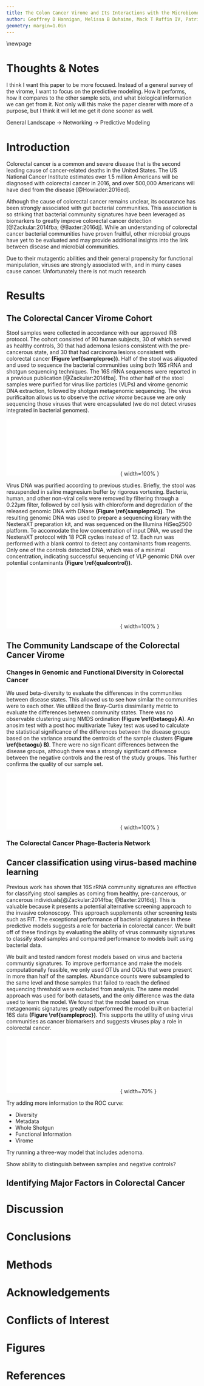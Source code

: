 ```yaml
---
title: The Colon Cancer Virome and Its Interactions with the Microbiome
author: Geoffrey D Hannigan, Melissa B Duhaime, Mack T Ruffin IV, Patrick D Schloss
geometry: margin=1.0in
---
```


\newpage

# Thoughts & Notes
I think I want this paper to be more focused. Instead of a general survey of the virome, I want to focus on the predictive modeling. How it performs, how it compares to the other sample sets, and what biological information we can get from it. Not only will this make the paper clearer with more of a purpose, but I think it will let me get it done sooner as well.

General Landscape -> Networking -> Predictive Modeling

# Introduction
Colorectal cancer is a common and severe disease that is the second leading cause of cancer-related deaths in the United States. The US National Cancer Institute estimates over 1.5 million Americans will be diagnosed with colorectal cancer in 2016, and over 500,000 Americans will have died from the disease [@Howlader:2016ed].

Although the cause of colorectal cancer remains unclear, its occurance has been strongly associated with gut bacterial communities. This association is so striking that bacterial community signatures have been leveraged as biomarkers to greatly improve colorectal cancer detection [@Zackular:2014fba; @Baxter:2016dj]. While an understanding of colorectal cancer bacterial communities have proven fruitful, other microbial groups have yet to be evaluated and may provide additional insights into the link between disease and microbial communities.

Due to their mutagentic abilities and their general propensity for functional manipulation, viruses are strongly associated with, and in many cases cause cancer. Unfortunately there is not much research

# Results
## The Colorectal Cancer Virome Cohort
Stool samples were collected in accordance with our approaved IRB protocol. The cohort consisted of 90 human subjects, 30 of which served as healthy controls, 30 that had ademona lesions consistent with the pre-cancerous state, and 30 that had carcinoma lesions consistent with colorectal cancer **(Figure \ref{sampleproc})**. Half of the stool was aliquoted and used to sequence the bacterial communities using both 16S rRNA and shotgun sequencing techniques. The 16S rRNA sequences were reported in a previous publication [@Zackular:2014fba]. The other half of the stool samples were purified for virus like particles (VLPs) and virome genomic DNA extraction, followed by shotgun metagenomic sequencing. The virus purificaiton allows us to observe the *active virome* because we are only sequencing those viruses that were encapsulated (we do not detect viruses integrated in bacterial genomes).

![Cohort and sample processing outline. Thirty subject stool samples were collected from healthy, adenoma (precancer), and carcinoma (cancer) patients. Stool samples were split into two aliquots, the first of which was used for bacterial sequencing and the second which was used for virus sequencing. Bacterial sequencing was done using both 16S rRNA amplicon and whole metagenomic shotgun sequencing techniques. Virus samples were purified for viruses using filtration and a combination of chloroform (bacterial lysis) and DNase (exposed genomic DNA degradation). The resulting encapsulated virus DNA was sequenced using whole metagenomic shotgun sequencing. \label{sampleproc}](../figures/sample-processing.pdf){ width=100% }

Virus DNA was purified according to previous studies. Briefly, the stool was resuspended in saline magnesium buffer by rigorous vortexing. Bacteria, human, and other non-viral cells were removed by filtering through a 0.22µm filter, followed by cell lysis with chloroform and degredation of the released genomic DNA with DNase **(Figure \ref{sampleproc})**. The resulting genomic DNA was used to prepare a sequencing library with the NexteraXT preparation kit, and was sequenced on the Illumina HiSeq2500 platform. To accomodate the low concentration of input DNA, we used the NexteraXT protocol with 18 PCR cycles instead of 12. Each run was performed with a blank control to detect any contaminants from reagents. Only one of the controls detected DNA, which was of a minimal concentration, indicating successful sequencing of VLP genomic DNA over potential contaminants **(Figure \ref{qualcontrol})**.

![Basic Quality Control Metrics. A) VLP genomic DNA yield from all sequenced samples. Each bar represents a sample which is grouped and colored by its associated disease group. B) Sequence yield following quality control including quality score filtering and human decontamintion. Dashed line represents the subsampling depth used in the study.\label{qualcontrol}](../figures/qualitycontrol.pdf){ width=100% }

## The Community Landscape of the Colorectal Cancer Virome

### Changes in Genomic and Functional Diversity in Colorectal Cancer
We used beta-diversity to evaluate the differences in the communities between disease states. This allowed us to see how similar the communities were to each other. We utilized the Bray-Curtis dissimilarity metric to evaluate the differences between community states. There was no observable clustering using NMDS ordination **(Figure \ref{betaogu} A)**. An anosim test with a post hoc multivariate Tukey test was used to calculate the statistical significance of the differences between the disease groups based on the variance around the centroids of the sample clusters **(Figure \ref{betaogu} B)**. There were no significant differences between the disease groups, although there was a strongly significant difference between the negative controls and the rest of the study groups. This further confirms the quality of our sample set.

![Beta-diversity comparing disease states of the colorectal virome from stool samples. A) NMDS ordination of community samples, colored by disease state. B) Differences in means between disease group centroids with 95% confidence intervals based on an anosim test with a post hoc multivariate Tukey test. Comparisons in which the intervals cross the zero mean difference line (dashed line) were not significantly different.\label{betaogu}](../figures/diversity-beta-ogu.pdf){ width=100% }

### The Colorectal Cancer Phage-Bacteria Network

## Cancer classification using virus-based machine learning
Previous work has shown that 16S rRNA community signatures are effective for classifying stool samples as coming from healthy, pre-cancerous, or cancerous individuals[@Zackular:2014fba; @Baxter:2016dj]. This is valuable because it presents a potential alternative screening approach to the invasive colonoscopy. This approach supplements other screening tests such as FIT. The exceptional performance of bacterial signatures in these predictive models suggests a role for bacteria in colorectal cancer. We built off of these findings by evaluating the ability of virus community signatures to classify stool samples and compared performance to models built using bacterial data.

We built and tested random forest models based on virus and bacteria communtiy signatures. To improve performance and make the models computationally feasible, we only used OTUs and OGUs that were present in more than half of the samples. Abundance counts were subsampled to the same level and those samples that failed to reach the defined sequencing threshold were excluded from analysis. The same model approach was used for both datasets, and the only difference was the data used to learn the model. We found that the model based on virus metagenomic signatures greatly outperformed the model built on bacterial 16S data **(Figure \ref{sampleproc})**. This supports the utility of using virus communities as cancer biomarkers and suggests viruses play a role in colorectal cancer.

![ROC curve from a random forest model built on virus (red) and bacteria (grey) community abundance data. \label{predmodel}](../figures/predmodel-viromebacteria.pdf){ width=70% }

Try adding more information to the ROC curve:

* Diversity
* Metadata
* Whole Shotgun
* Functional Information
* Virome

Try running a three-way model that includes adenoma.

Show ability to distinguish between samples and negative controls?

## Identifying Major Factors in Colorectal Cancer

# Discussion

# Conclusions

# Methods

# Acknowledgements

# Conflicts of Interest

# Figures

# References
